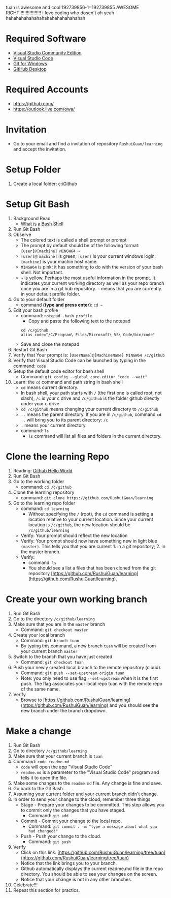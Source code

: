 tuan is awesome 
and cool 
192739856-1=192739855
AWESOME RIGHT!!!!!!!!!!!!!!!!!
I love coding who dosen't oh yeah 
hahahahahahahahahahahahahahahah

# Required Software
* [Visual Studio Community Edition](https://www.visualstudio.com/downloads/)
* [Visual Studio Code](https://code.visualstudio.com/?wt.mc_id=vscom_downloads)
* [Git for Windows](https://git-scm.com/download/win)
* [GitHub Desktop](https://desktop.github.com/)

# Required Accounts
* https://github.com/
* https://outlook.live.com/owa/

# Invitation
* Go to your email and find a invitation of repository `RushuiGuan/learning` and accept the invitation.

# Setup Folder
1. Create a local folder: c:\Github

# Setup Git Bash
1. Background Read
	* [What is a Bash Shell](https://en.wikipedia.org/wiki/Bash_(Unix_shell))
1. Run Git Bash
1. Observe
	* The colored text is called a shell prompt or prompt
	* The prompt by default should be of the following format: `[user]@[machine] MINGW64 ~`
	* `[user]@[machine]` is green; `[user]` is your current windows login; `[machine]` is your machin host name.
	* `MINGW64` is pink; it has something to do with the version of your bash shell.  Not important.
	* `~` is yellow.  Perhaps the most useful information in the prompt.  It indicates your current working directory as well as your repo branch once you are in a git hub repository. `~` means that you are currently in your default profile folder.
1. Go to your default folder
	* command **(type and press enter)**: `cd ~`
1. Edit your bash profile
	* command: `notepad .bash_profile`
		* Copy and paste the following text to the notepad
		```
		cd /c/github
		alias code="/C/Program\ Files/Microsoft\ VS\ Code/bin/code"
		```	
	* Save and close the notepad
1. Restart Git Bash
1. Verify that Your prompt is: `[UserName]@[MachineName] MINGW64 /c/github`
1. Verify that Visual Studio Code can be launched by typing in the command: `code`
1. Setup the default code editor for bash shell
	* Command: `git config --global core.editor "code --wait"`
1. Learn: the `cd` command and path string in bash shell
	* `cd` means current directory.
	* In bash shell, your path starts with `/` (the first one is called root, not slash), `/c` is your c drive and `/c/github` is the folder github directly under your c drive.
	* `cd /c/github` means changing your current directory to `/c/github`
	* `..` means the parent directory.  If you are in `/c/github`, command `cd ..` will bring you to its parent directory: `/c`
	* `.` means your current directory. 
	* command: `ls`
		* `ls` command will list all files and folders in the current directory.

# Clone the learning Repo
1. Reading: [Github Hello World](https://guides.github.com/activities/hello-world/)
1. Run Git Bash
1. Go to the working folder
	* command: `cd /c/github`
1. Clone the learning repository
	* command: `git clone https://github.com/RushuiGuan/learning`
1. Go to the learning repo folder
	* command: `cd learning`
		* Without specifying the `/` (root), the `cd` command is setting a location relative to your current location.  Since your current location is `/c/github`, the new location should be `/c/github/learning`
	* Verify: Your prompt should reflect the new location
	* Verify: Your prompt should now have something new in light blue `(master)`.  This tells you that you are current 1. in a git repository; 2. in the master branch.
	* Verify:
		* command: `ls`
		* You should see a list a files that has been cloned from the git repository [https://github.com/RushuiGuan/learning](https://github.com/RushuiGuan/learning).

# Create your own working branch
1. Run Git Bash
1. Go to the directory `/c/github/learning`
1. Make sure that you are in the `master` branch
	* Command: `git checkout master`
1. Create your local branch
	* Command: `git branch tuan`
	* By typing this command, a new branch `tuan` will be created from your current branch `master`
1. Switch to the branch that you have just created
	* Command: `git checkout tuan`
1. Push your newly created local branch to the remote repository (cloud).
	* Command: `git push --set-upstream origin tuan`
	* Note: you only need to use flag `--set-upstream` when it is the first push.  The flag associates your local repo tuan with the remote repo of the same name.
1. Verify
	* Browse to [https://github.com/RushuiGuan/learning](https://github.com/RushuiGuan/learning) and you should see the new branch under the branch dropdown.

# Make a change
1. Run Git Bash
1. Go to directory `/c/github/learning`
1. Make sure that your current branch is `tuan`
1. Command: `code readme.md`
	* `code` will open the app "Visual Studio Code"
	* `readme.md` is a parameter to the "Visual Studio Code" program and tells it to open the file.
1. Make some changes to the `readme.md` file.  Any change is fine and save.
1. Go back to the Git Bash.  
1. Assuming your current folder and your current branch didn't change.
1. In order to send your change to the cloud, remember three things
	* Stage - Prepare your changes to be committed.  This step allows you to commit only the changes that you have staged.  
		* Command: `git add .`
	* Commit - Commit your change to the local repo.
		* Command: `git commit . -m "type a message about what you had changed!"`
	* Push - Push your change to the cloud.
		* Command: `git push`
1. Verify
	* Click on this link: [https://github.com/RushuiGuan/learning/tree/tuan](https://github.com/RushuiGuan/learning/tree/tuan)
	* Notice that the link brings you to your branch.
	* Github automatically displays the current readme.md file in the repo directory.  You should be able to see your changes on the screen.
	* Notice that your change is not in any other branches.
1. Celebrate!!!
1. Repeat this section for practics.